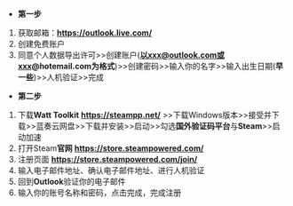 - **第一步**

1. 获取邮箱：**https://outlook.live.com/**
2. 创建免费账户
3. 同意个人数据导出许可>>创建账户(**以xxx@outlook.com或xxx@hotemail.com为格式**)>>创建密码>>输入你的名字>>输入出生日期(**早一些**)>>人机验证>>完成

- **第二步**

1. 下载**Watt Toolkit**
**https://steampp.net/**  >>下载Windows版本>>接受并下载>>蓝奏云网盘>>下载并安装>>启动>>勾选**国外验证码平台**与**Steam**>>启动加速
2. 打开Steam**官网**
**https://store.steampowered.com/**
3. 注册页面
**https://store.steampowered.com/join/**
4. 输入电子邮件地址、确认电子邮件地址、进行人机验证
5. 回到**Outlook**验证你的电子邮件
6. 输入你的账号名称和密码，点击完成，完成注册





